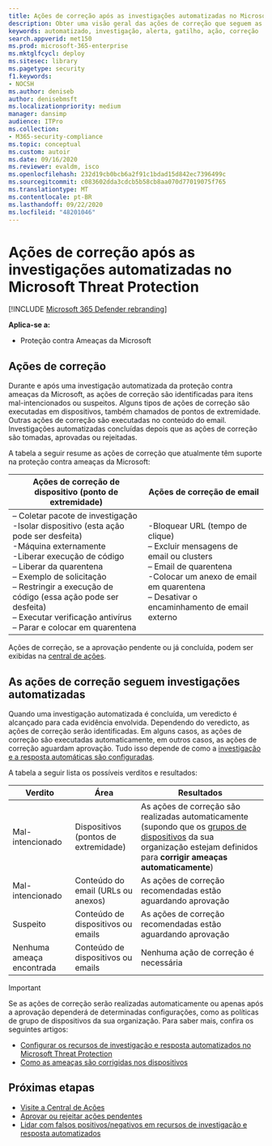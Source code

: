 ```yaml
---
title: Ações de correção após as investigações automatizadas no Microsoft Threat Protection
description: Obter uma visão geral das ações de correção que seguem as investigações automatizadas no Microsoft Threat Protection
keywords: automatizado, investigação, alerta, gatilho, ação, correção
search.appverid: met150
ms.prod: microsoft-365-enterprise
ms.mktglfcycl: deploy
ms.sitesec: library
ms.pagetype: security
f1.keywords:
- NOCSH
ms.author: deniseb
author: denisebmsft
ms.localizationpriority: medium
manager: dansimp
audience: ITPro
ms.collection:
- M365-security-compliance
ms.topic: conceptual
ms.custom: autoir
ms.date: 09/16/2020
ms.reviewer: evaldm, isco
ms.openlocfilehash: 232d19cb0bcb6a2f91c1bdad15d842ec7396499c
ms.sourcegitcommit: c083602dda3cdcb5b58cb8aa070d77019075f765
ms.translationtype: MT
ms.contentlocale: pt-BR
ms.lasthandoff: 09/22/2020
ms.locfileid: "48201046"
---
```

# <a name="remediation-actions-following-automated-investigations-in-microsoft-threat-protection"></a>Ações de correção após as investigações automatizadas no Microsoft Threat Protection

[!INCLUDE [Microsoft 365 Defender rebranding](../includes/microsoft-defender.md)]


**Aplica-se a:**
- Proteção contra Ameaças da Microsoft


## <a name="remediation-actions"></a>Ações de correção

Durante e após uma investigação automatizada da proteção contra ameaças da Microsoft, as ações de correção são identificadas para itens mal-intencionados ou suspeitos. Alguns tipos de ações de correção são executadas em dispositivos, também chamados de pontos de extremidade. Outras ações de correção são executadas no conteúdo do email. Investigações automatizadas concluídas depois que as ações de correção são tomadas, aprovadas ou rejeitadas.

A tabela a seguir resume as ações de correção que atualmente têm suporte na proteção contra ameaças da Microsoft: 

|Ações de correção de dispositivo (ponto de extremidade)  |Ações de correção de email  |
|---------|---------|
|– Coletar pacote de investigação <br/>-Isolar dispositivo (esta ação pode ser desfeita)<br/>-Máquina externamente <br/>-Liberar execução de código <br/>– Liberar da quarentena <br/>– Exemplo de solicitação <br/>– Restringir a execução de código (essa ação pode ser desfeita) <br/>– Executar verificação antivírus <br/>– Parar e colocar em quarentena      |-Bloquear URL (tempo de clique)<br/>– Excluir mensagens de email ou clusters<br/>– Email de quarentena<br/>-Colocar um anexo de email em quarentena<br/>– Desativar o encaminhamento de email externo          |

Ações de correção, se a aprovação pendente ou já concluída, podem ser exibidas na [central de ações](https://docs.microsoft.com/microsoft-365/security/mtp/mtp-action-center).

## <a name="remediation-actions-follow-automated-investigations"></a>As ações de correção seguem investigações automatizadas

Quando uma investigação automatizada é concluída, um veredicto é alcançado para cada evidência envolvida. Dependendo do veredicto, as ações de correção serão identificadas. Em alguns casos, as ações de correção são executadas automaticamente, em outros casos, as ações de correção aguardam aprovação. Tudo isso depende de como a [investigação e a resposta automáticas são configuradas](mtp-configure-auto-investigation-response.md).

A tabela a seguir lista os possíveis verditos e resultados:

|Verdito    |Área    |Resultados|
|------|------|------|
|Mal-intencionado    |Dispositivos (pontos de extremidade)    |As ações de correção são realizadas automaticamente (supondo que os [grupos de dispositivos](mtp-configure-auto-investigation-response.md#review-or-change-the-automation-level-for-device-groups) da sua organização estejam definidos para **corrigir ameaças automaticamente**)|
|Mal-intencionado    |Conteúdo do email (URLs ou anexos) | As ações de correção recomendadas estão aguardando aprovação|
|Suspeito    |Conteúdo de dispositivos ou emails |As ações de correção recomendadas estão aguardando aprovação|
|Nenhuma ameaça encontrada    |Conteúdo de dispositivos ou emails    |Nenhuma ação de correção é necessária|

> [!IMPORTANT]
> Se as ações de correção serão realizadas automaticamente ou apenas após a aprovação dependerá de determinadas configurações, como as políticas de grupo de dispositivos da sua organização. Para saber mais, confira os seguintes artigos:
> - [Configurar os recursos de investigação e resposta automatizados no Microsoft Threat Protection](mtp-configure-auto-investigation-response.md)
> - [Como as ameaças são corrigidas nos dispositivos](https://docs.microsoft.com/windows/security/threat-protection/microsoft-defender-atp/automated-investigations)

## <a name="next-steps"></a>Próximas etapas

- [Visite a Central de Ações](https://docs.microsoft.com/microsoft-365/security/mtp/mtp-action-center)
- [Aprovar ou rejeitar ações pendentes](https://docs.microsoft.com/microsoft-365/security/mtp/mtp-autoir-actions)
- [Lidar com falsos positivos/negativos em recursos de investigação e resposta automatizados](mtp-autoir-report-false-positives-negatives.md)
